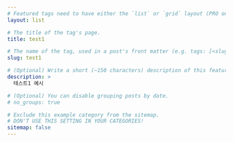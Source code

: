 ```yaml
---
# Featured tags need to have either the `list` or `grid` layout (PRO only).
layout: list

# The title of the tag's page.
title: test1

# The name of the tag, used in a post's front matter (e.g. tags: [<slug>]).
slug: test1

# (Optional) Write a short (~150 characters) description of this featured tag.
description: >
  테스트1 예시

# (Optional) You can disable grouping posts by date.
# no_groups: true

# Exclude this example category from the sitemap.
# DON'T USE THIS SETTING IN YOUR CATEGORIES!
sitemap: false
---
```

